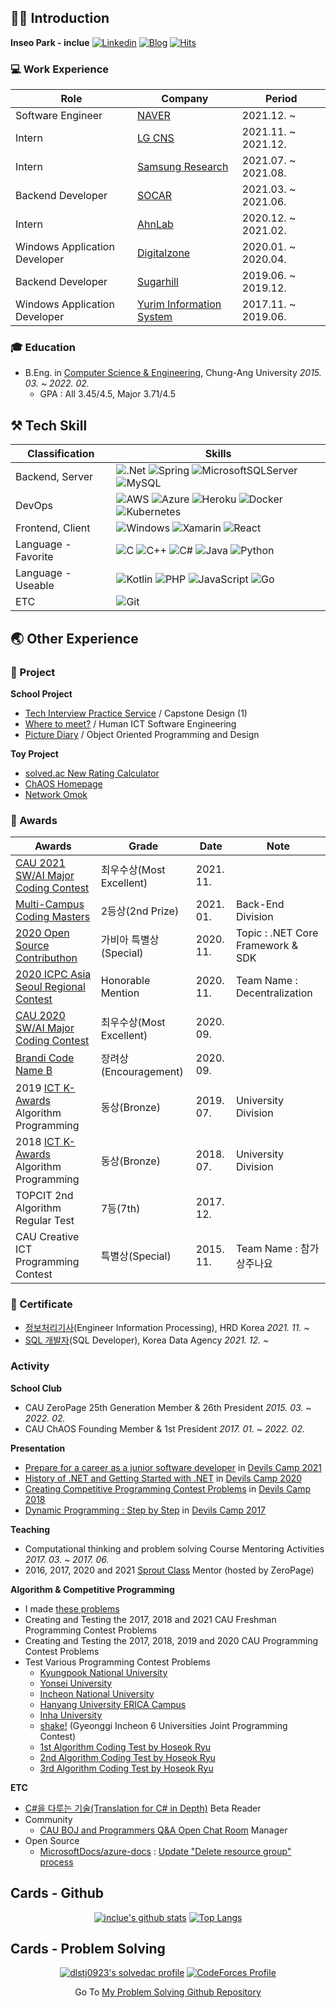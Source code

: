 ## 🙋‍♂️ Introduction
**Inseo Park - inclue** 
[![Linkedin](https://img.shields.io/badge/-LinkedIn-blue?style=flat-square&logo=Linkedin&logoColor=white)](https://www.linkedin.com/in/inclue/)
[![Blog](http://img.shields.io/badge/-Tech%20blog-black?style=flat-square&logo=blogger&logoColor=white)](https://inclue.kr/)
[![Hits](https://hits.seeyoufarm.com/api/count/incr/badge.svg?url=https%3A%2F%2Fgithub.com%2Finclue)](https://github.com/inclue)

### 💻 Work Experience
| Role | Company | Period |
|---|---|---|
| Software Engineer |[NAVER](https://navercorp.com/)|2021.12. ~ |
| Intern |[LG CNS](https://lgcns.com/)|2021.11. ~ 2021.12.|
| Intern |[Samsung Research](https://research.samsung.com/)|2021.07. ~ 2021.08.|
| Backend Developer |[SOCAR](https://www.socar.kr/)|2021.03. ~ 2021.06.|
| Intern |[AhnLab](https://www.ahnlab.com/kr/site/main.do)|2020.12. ~ 2021.02.|
| Windows Application Developer |[Digitalzone](http://www.digitalzone.co.kr/index.php)|2020.01. ~ 2020.04.|
| Backend Developer |[Sugarhill](https://www.sugarhill.co.kr/)|2019.06. ~ 2019.12.|
| Windows Application Developer |[Yurim Information System](https://yurim-info.com/)|2017.11. ~ 2019.06.|

### 🎓 Education
- B.Eng. in [Computer Science & Engineering](https://cse.cau.ac.kr/main.php), Chung-Ang University *2015. 03. ~ 2022. 02.*
  - GPA : All 3.45/4.5, Major 3.71/4.5

## ⚒ Tech Skill
|Classification|Skills|
|---|---|
|Backend, Server|![.Net](https://img.shields.io/badge/.NET-5C2D91?style=for-the-badge&logo=.net&logoColor=white) ![Spring](https://img.shields.io/badge/spring-%236DB33F.svg?style=for-the-badge&logo=spring&logoColor=white) ![MicrosoftSQLServer](https://img.shields.io/badge/Microsoft%20SQL%20Sever-CC2927?style=for-the-badge&logo=microsoft%20sql%20server&logoColor=white) ![MySQL](https://img.shields.io/badge/mysql-%2300f.svg?style=for-the-badge&logo=mysql&logoColor=white)|
|DevOps|![AWS](https://img.shields.io/badge/AWS-%23FF9900.svg?style=for-the-badge&logo=amazon-aws&logoColor=white) ![Azure](https://img.shields.io/badge/azure-%230072C6.svg?style=for-the-badge&logo=azure-devops&logoColor=white) ![Heroku](https://img.shields.io/badge/heroku-%23430098.svg?style=for-the-badge&logo=heroku&logoColor=white) ![Docker](https://img.shields.io/badge/docker-%230db7ed.svg?style=for-the-badge&logo=docker&logoColor=white) ![Kubernetes](https://img.shields.io/badge/kubernetes-%23326ce5.svg?style=for-the-badge&logo=kubernetes&logoColor=white)|
|Frontend, Client|![Windows](https://img.shields.io/badge/Windows-0078D6?style=for-the-badge&logo=windows&logoColor=white) ![Xamarin](https://img.shields.io/badge/Xamarin-3199DC?style=for-the-badge&logo=xamarin&logoColor=white) ![React](https://img.shields.io/badge/react-%2320232a.svg?style=for-the-badge&logo=react&logoColor=%2361DAFB)|
|Language - Favorite|![C](https://img.shields.io/badge/c-%2300599C.svg?style=for-the-badge&logo=c&logoColor=white) ![C++](https://img.shields.io/badge/c++-%2300599C.svg?style=for-the-badge&logo=c%2B%2B&logoColor=white) ![C#](https://img.shields.io/badge/c%23-%23239120.svg?style=for-the-badge&logo=c-sharp&logoColor=white) ![Java](https://img.shields.io/badge/java-%23ED8B00.svg?style=for-the-badge&logo=java&logoColor=white) ![Python](https://img.shields.io/badge/python-3670A0?style=for-the-badge&logo=python&logoColor=ffdd54)|
|Language - Useable|![Kotlin](https://img.shields.io/badge/kotlin-%230095D5.svg?style=for-the-badge&logo=kotlin&logoColor=white) ![PHP](https://img.shields.io/badge/php-%23777BB4.svg?style=for-the-badge&logo=php&logoColor=white) ![JavaScript](https://img.shields.io/badge/javascript-%23323330.svg?style=for-the-badge&logo=javascript&logoColor=%23F7DF1E) ![Go](https://img.shields.io/badge/go-%2300ADD8.svg?style=for-the-badge&logo=go&logoColor=white)|
|ETC|![Git](https://img.shields.io/badge/git-%23F05033.svg?style=for-the-badge&logo=git&logoColor=white)|

## 🌏 Other Experience
### 📝 Project
**School Project**
 - [Tech Interview Practice Service](https://github.com/zeropage/tips) / Capstone Design (1)
 - [Where to meet?](https://github.com/ChristopherJdL/wheretomeet-api) / Human ICT Software Engineering
 - [Picture Diary](https://github.com/inclue/PictureDiary) / Object Oriented Programming and Design

**Toy Project**
 - [solved.ac New Rating Calculator](https://github.com/inclue/SolvedacNewratingCalculator)
 - [ChAOS Homepage](https://github.com/cauchaos/cauchaos.github.io)
 - [Network Omok](https://github.com/ZeroPage/NetworkOmokProject)

### 🏅 Awards
|Awards|Grade|Date|Note|
|---|---|---|---|
|[CAU 2021 SW/AI Major Coding Contest](https://programmers.co.kr/competitions/1736/)|최우수상(Most Excellent)|2021. 11.||
|[Multi-Campus Coding Masters](https://www.multicampus.com/common/board/boardMstr/124386?bltndSno=12351964)|2등상(2nd Prize)|2021. 01.|Back-End Division|
|[2020 Open Source Contributhon](https://www.oss.kr/contributhon_notice/show/bf01f047-eb8e-429a-a986-3560bf6d691e)|가비아 특별상(Special)|2020. 11.|Topic : .NET Core Framework & SDK|
|[2020 ICPC Asia Seoul Regional Contest](http://icpckorea.org/2020-seoul/regional)|Honorable Mention|2020. 11.|Team Name : Decentralization|
|[CAU 2020 SW/AI Major Coding Contest](https://programmers.co.kr/competitions/515/)|최우수상(Most Excellent)|2020. 09.||
|[Brandi Code Name B](https://brandi.goorm.io/assessment/22248/2020-%EB%B8%8C%EB%9E%9C%EB%94%94-%EC%BD%94%EB%94%A9%EB%8C%80%ED%9A%8C-%EC%BD%94%EB%93%9C%EB%84%A4%EC%9E%84b_)|장려상(Encouragement)|2020. 09.||
|2019 [ICT K-Awards](http://kise.or.kr/new/s2/s2_19.php) Algorithm Programming|동상(Bronze)|2019. 07.|University Division|
|2018 [ICT K-Awards](http://kise.or.kr/new/s2/s2_19.php) Algorithm Programming|동상(Bronze)|2018. 07.|University Division|
|TOPCIT 2nd Algorithm Regular Test|7등(7th)|2017. 12.||
|CAU Creative ICT Programming Contest|특별상(Special)|2015. 11.|Team Name : 참가상주나요|

### 📜 Certificate
 - [정보처리기사](https://www.q-net.or.kr/crf005.do?id=crf00505&jmCd=1320)(Engineer Information Processing), HRD Korea *2021. 11. ~*
 - [SQL 개발자](https://www.dataq.or.kr/www/sub/a_04.do)(SQL Developer), Korea Data Agency *2021. 12. ~*

### Activity
**School Club**
 - CAU ZeroPage 25th Generation Member & 26th President *2015. 03. ~ 2022. 02.*
 - CAU ChAOS Founding Member & 1st President *2017. 01. ~ 2022. 02.*

**Presentation**
 - [Prepare for a career as a junior software developer](https://www.slideshare.net/InseoPark1/sw-249999852) in [Devils Camp 2021](https://wiki.zeropage.org/wiki.php/%EB%8D%B0%EB%B8%94%EC%8A%A4%EC%BA%A0%ED%94%842021)
 - [History of .NET and Getting Started with .NET](https://www.youtube.com/watch?v=yNga0EknOxY) in [Devils Camp 2020](https://wiki.zeropage.org/wiki.php/%EB%8D%B0%EB%B8%94%EC%8A%A4%EC%BA%A0%ED%94%842020)
 - [Creating Competitive Programming Contest Problems](https://www.slideshare.net/InseoPark1/ss-249999760) in [Devils Camp 2018](https://wiki.zeropage.org/wiki.php/%EB%8D%B0%EB%B8%94%EC%8A%A4%EC%BA%A0%ED%94%842018)
 - [Dynamic Programming : Step by Step](https://www.slideshare.net/InseoPark1/dynamic-programming-step-by-step) in [Devils Camp 2017](https://wiki.zeropage.org/wiki.php/%EB%8D%B0%EB%B8%94%EC%8A%A4%EC%BA%A0%ED%94%842017)

**Teaching**
 - Computational thinking and problem solving Course Mentoring Activities *2017. 03. ~ 2017. 06.*
 - 2016, 2017, 2020 and 2021 [Sprout Class](https://wiki.zeropage.org/wiki.php/%EC%83%88%EC%8B%B9%EA%B5%90%EC%8B%A4) Mentor (hosted by ZeroPage)

**Algorithm & Competitive Programming**
 - I made [these problems](https://www.acmicpc.net/problemset?sort=no_asc&author=dlstj0923&author_type=1)
 - Creating and Testing the 2017, 2018 and 2021 CAU Freshman Programming Contest Problems
 - Creating and Testing the 2017, 2018, 2019 and 2020 CAU Programming Contest Problems
 - Test Various Programming Contest Problems
   - [Kyungpook National University](https://www.acmicpc.net/contest/view/545)
   - [Yonsei University](https://www.acmicpc.net/contest/view/550)
   - [Incheon National University](https://www.acmicpc.net/contest/view/571)
   - [Hanyang University ERICA Campus](https://www.acmicpc.net/contest/view/561)
   - [Inha University](https://www.acmicpc.net/contest/view/579)
   - [shake!](https://www.acmicpc.net/category/detail/2399) (Gyeonggi Incheon 6 Universities Joint Programming Contest)
   - [1st Algorithm Coding Test by Hoseok Ryu](https://www.acmicpc.net/contest/view/557)
   - [2nd Algorithm Coding Test by Hoseok Ryu](https://www.acmicpc.net/contest/view/603)
   - [3rd Algorithm Coding Test by Hoseok Ryu](https://www.acmicpc.net/contest/view/666)

**ETC**
 - [C#을 다루는 기술(Translation for C# in Depth)](http://www.yes24.com/Product/Goods/101511486) Beta Reader
 - Community
   - [CAU BOJ and Programmers Q&A Open Chat Room](https://open.kakao.com/o/gH56Ayoc) Manager
 - Open Source
   - [MicrosoftDocs/azure-docs](https://github.com/MicrosoftDocs/azure-docs) : [Update "Delete resource group" process](https://github.com/MicrosoftDocs/azure-docs/pull/60913)

## Cards - Github
<div align="center">

[![inclue's github stats](https://github-readme-stats.vercel.app/api?username=inclue&show_icons=true&hide_border=true)](https://github.com/inclue)
[![Top Langs](https://github-readme-stats.vercel.app/api/top-langs/?username=inclue&layout=compact)](https://github.com/inclue)

</div>

## Cards - Problem Solving
<div align="center">

[![dlstj0923's solvedac profile](http://mazassumnida.wtf/api/v2/generate_badge?boj=dlstj0923)](https://solved.ac/profile/dlstj0923)
[![CodeForces Profile](http://cf.leed.at?id=inclue)](https://codeforces.com/profile/inclue)

</div>

<div align="center">
 
Go To [My Problem Solving Github Repository](https://github.com/inclue/Algorithm-Solution)

</div>
